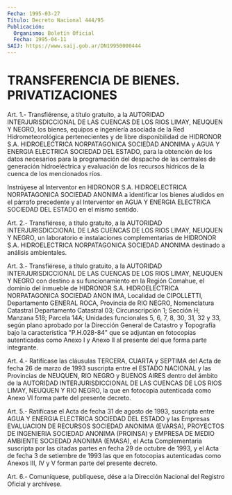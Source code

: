 ```yaml
---
Fecha: 1995-03-27
Título: Decreto Nacional 444/95
Publicación:
  Organismo: Boletín Oficial
  Fecha: 1995-04-11
SAIJ: https://www.saij.gob.ar/DN19950000444
---
```

# TRANSFERENCIA DE BIENES. PRIVATIZACIONES

<a id="1"></a>
Art.  1.-  Transfiérense,  a  título  gratuito, a la AUTORIDAD INTERJURISDICCIONAL  DE LAS CUENCAS DE LOS RIOS  LIMAY,  NEUQUEN  Y NEGRO,  los  bienes,  equipos  e  ingeniería  asociada  de  la  Red Hidrometeorológica pertenecientes  y  de  libre  disponibilidad  de HIDRONOR  S.A. HIDROELECTRICA NORPATAGONICA SOCIEDAD ANONIMA y AGUA Y ENERGIA ELECTRICA  SOCIEDAD  DEL ESTADO, para la obtención de los datos  necesarios  para  la  programación    del  despacho  de  las centrales  de  generación  hidroeléctrica  y  evaluación    de  los recursos  hídricos  de  la  cuenca  de  los  mencionados  ríos.

Instrúyese    al   Interventor  en  HIDRONOR  S.A.  HIDROELECTRICA NORPATAGONICA SOCIEDAD  ANONIMA  a  identificar los bienes aludidos en  el  párrafo  precedente  y al Interventor  en  AGUA  Y  ENERGIA ELECTRICA SOCIEDAD DEL ESTADO en el mismo sentido.

<a id="2"></a>
Art.  2.-  Transfiérese,  a  título  gratuito,  a la AUTORIDAD INTERJURISDICCIONAL  DE  LAS CUENCAS DE LOS RIOS LIMAY,  NEUQUEN  Y NEGRO, un laboratorio e instalaciones  complementarias  de HIDRONOR S.A.  HIDROELECTRICA  NORPATAGONICA  SOCIEDAD  ANONIMA destinado  a análisis ambientales.

<a id="3"></a>
Art.  3.-  Transfiérese,  a  título  gratuito,  a la AUTORIDAD INTERJURISDICCIONAL  DE  LAS CUENCAS DE LOS RIOS LIMAY,  NEUQUEN  Y NEGRO con destino a su funcionamiento  en  la  Región  Comahue,  el dominio  del inmueble de HIDRONOR S.A. HIDROELECTRICA NORPATAGONICA SOCIEDAD ANON  IMA,  Localidad  de CIPOLLETTI, Departamento GENERAL ROCA, Provincia de RIO NEGRO, Nomenclatura  Catastral  Departamento Catastral  03;  Circunscripción 1; Sección H; Manzana 518;  Parcela 14A; Unidades funcionales  5, 6, 7, 8, 30, 31, 32 y 33, según plano aprobado por la Dirección General  de Catastro y Topografía bajo la característica  "P.H.028-84"  que  se  adjuntan    en    fotocopias autenticadas  como  Anexo  I  y  Anexo II al presente del que forma parte integrante.

<a id="4"></a>
Art. 4.- Ratifícase las cláusulas TERCERA, CUARTA y SEPTIMA del Acta  de  fecha  26  de  marzo  de  1993  suscripta entre el ESTADO NACIONAL  y  las Provincias de NEUQUEN, RIO NEGRO  y  BUENOS  AIRES dentro  del ámbito  de  la  AUTORIDAD  INTERJURISDICCIONAL  DE  LAS CUENCAS DE  LOS  RIOS  LIMAY,  NEUQUEN  Y  RIO  NEGRO,  la  que  en fotocopia  autenticada  como  Anexo  VI  forma  parte  del presente decreto.

<a id="5"></a>
Art.  5.-  Ratifícase  el  Acta de fecha 31 de agosto de 1993, suscripta entre AGUA Y ENERGIA ELECTRICA  SOCIEDAD DEL ESTADO y las Empresas   EVALUACION  DE  RECURSOS  SOCIEDAD  ANONIMA    (EVARSA), PROYECTOS DE  INGENIERIA  SOCIEDAD  ANONIMA  (PROINSA) y EMPRESA DE MEDIO  AMBIENTE  SOCIEDAD  ANONIMA (EMASA), el Acta  Complementaria suscripta por las citadas partes  en fecha 29 de octubre de 1993, y el  Acta de fecha 3 de setiembre de  1993  las  que  en  fotocopias autenticadas  como  Anexos  III,  IV  y V forman parte del presente decreto.

<a id="6"></a>
Art. 6.- Comuníquese, publíquese, dése a la Dirección Nacional del Registro Oficial y archívese.